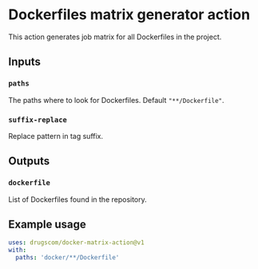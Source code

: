# Dockerfiles matrix generator action

This action generates job matrix for all Dockerfiles in the project.

## Inputs

### `paths`

The paths where to look for Dockerfiles. Default `"**/Dockerfile"`.

### `suffix-replace`

Replace pattern in tag suffix.

## Outputs

### `dockerfile`

List of Dockerfiles found in the repository.

## Example usage

```yaml
uses: drugscom/docker-matrix-action@v1
with:
  paths: 'docker/**/Dockerfile'
```